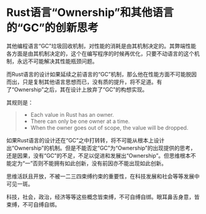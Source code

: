 # Rust语言“Ownership”和其他语言的“GC”的创新思考

其他编程语言“GC”垃圾回收机制，对性能的消耗是由其机制决定的。其弊端性能各方面是由其机制决定的，这个在编写程序的时候再优化，只要不动语言的这个机制，永远不可能解决其性能瓶颈问题。

而Rust语言的设计如果延续之前语言的“GC”机制，那么他在性能方面不可能脱因而出，只是复制其他语言思想而已，没有质的提升，将不足道。有了“Ownership”之后，其在设计上放弃了“GC”的构想实现。

其规则是：
> - Each value in Rust has an owner.
> - There can only be one owner at a time.
> - When the owner goes out of scope, the value will be dropped.
>

如果Rust语言的设计还在“GC”之中打转转，将不可能从根本上设计出“Ownership”的机制。但是不能否定“GC”为“Ownership”的出现提供的思考，还是因果，没有“GC”的不足，不足以促进和发展出“Ownership”。但思维根本不能定为“一”否则不能拥有如此创新，没有前因亦不能出现如此创新。

思维活跃且开放，不被一二三四束缚约束的重要性，在科技发展和社会等等发展中可见一斑。

科技，社会，政治，经济等等这些概念皆束缚，不可自缚自绑。眼耳鼻舌身意，皆束缚，不可自缚自绑。


